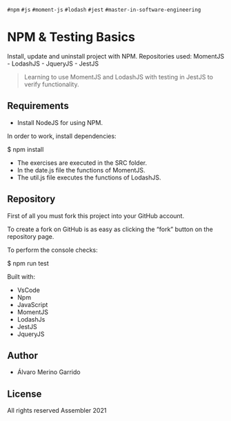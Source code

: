 `#npm` `#js` `#moment-js` `#lodash` `#jest` `#master-in-software-engineering`

# NPM & Testing Basics

Install, update and uninstall project with NPM.
Repositories used:
MomentJS - LodashJS - JqueryJS - JestJS

> Learning to use MomentJS and LodashJS with testing in JestJS to verify functionality.

## Requirements

- Install NodeJS for using NPM.

In order to work, install dependencies:

$ npm install

- The exercises are executed in the SRC folder.
- In the date.js file the functions of MomentJS.
- The util.js file executes the functions of LodashJS.

## Repository

First of all you must fork this project into your GitHub account.

To create a fork on GitHub is as easy as clicking the “fork” button on the repository page.

To perform the console checks:

$ npm run test

Built with:

- VsCode
- Npm
- JavaScript
- MomentJS
- LodashJs
- JestJS
- JqueryJS

## Author

- Álvaro Merino Garrido

## License

All rights reserved Assembler 2021
